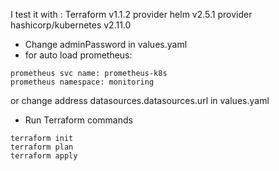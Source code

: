 I test it with :
Terraform v1.1.2
provider helm v2.5.1
provider hashicorp/kubernetes v2.11.0

- Change adminPassword in values.yaml
- for auto load prometheus:
```
prometheus svc name: prometheus-k8s
prometheus namespace: monitoring
```
or change address datasources.datasources.url in values.yaml

- Run Terraform commands
```
terraform init
terraform plan
terraform apply
```

